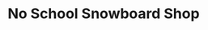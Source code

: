 ---
title: "No School Snowboard Shop"
url: /jeffersonville/no-school-snowboard-shop/
shop: Sport
---